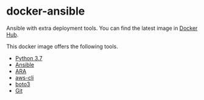 # docker-ansible

Ansible with extra deployment tools. You can find the latest image in [Docker Hub](https://hub.docker.com/r/seankang/ansible).

This docker image offers the following tools.

* [Python 3.7](https://www.python.org/)
* [Ansible](https://www.ansible.com/)
* [ARA](https://github.com/openstack/ara)
* [aws-cli](https://github.com/aws/aws-cli)
* [boto3](https://github.com/boto/boto3)
* [Git](https://git-scm.com/)
